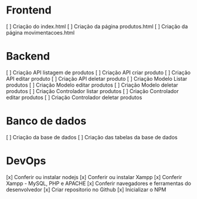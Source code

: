 # Frontend
[ ] Criação do index.html
[ ] Criação da página produtos.html
[ ] Criação da página movimentacoes.html

# Backend
[ ] Criação API listagem de produtos
[ ] Criação API criar  produto
[ ] Criação API editar  produto
[ ] Criação API deletar  produto
[ ] Criação Modelo Listar  produtos
[ ] Criação Modelo editar  produtos
[ ] Criação Modelo deletar  produtos
[ ] Criação Controlador listar  produtos
[ ] Criação Controlador editar  produtos
[ ] Criação Controlador deletar  produtos

# Banco de dados
[ ] Criação da base de dados
[ ] Criação das tabelas da base de dados

# DevOps
[x] Conferir ou instalar nodejs
[x] Conferir ou instalar Xampp
[x] Conferir Xampp - MySQL, PHP e APACHE
[x] Conferir navegadores e ferramentas do desenvolvedor
[x] Criar repositorio no Github
[x] Inicializar o NPM
